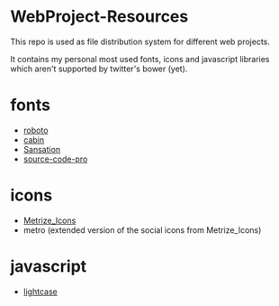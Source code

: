 WebProject-Resources
====================

This repo is used as file distribution system for different web projects.

It contains my personal most used fonts, icons and javascript libraries which aren't supported by twitter's bower (yet).

# fonts

* [roboto](http://www.google.com/fonts/specimen/Roboto)
* [cabin](http://www.google.com/fonts/specimen/Cabin)
* [Sansation](http://www.fontsquirrel.com/fonts/Sansation)
* [source-code-pro](https://github.com/adobe/source-code-pro)

# icons

* [Metrize_Icons](http://www.alessioatzeni.com/metrize-icons/)
* metro (extended version of the social icons from Metrize_Icons)

# javascript

* [lightcase](https://github.com/cbopp-art/lightcase)